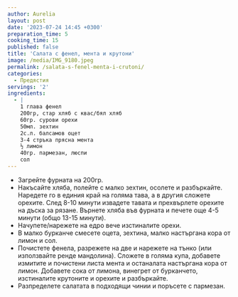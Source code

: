 ```yaml
---
author: Aurelia
layout: post
date: '2023-07-24 14:45 +0300'
preparation_time: 5
cooking_time: 15
published: false
title: 'Салата с фенел, мента и крутони'
image: /media/IMG_9180.jpeg
permalink: /salata-s-fenel-menta-i-crutoni/
categories:
  - Предястия
servings: '2'
ingredients:
  - |
    1 глава фенел
    200гр, стар хляб с квас/бял хляб
    60гр. сурови орехи
    50мл. зехтин
    2с.л. балсамов оцет
    3-4 стръка прясна мента
    ½ лимон
    40гр. пармезан, люспи
    сол
---
```

- Загрейте фурната на 200гр. 
- Накъсайте хляба, полейте с малко зехтин, осолете и разбъркайте. Наредете го в единия край на голяма тава, а в другия сложете орехите. След 8-10 минути извадете тавата и прехвърлете орехите на дъска за рязане. Върнете хляба във фурната и печете още 4-5 минути (общо 13-15 минути). 
- Начупете/нарежете на едро вече изстиналите орехи.
- В малко бурканче смесете оцета, зехтина, малко настъргана кора от лимон и сол.
- Почистете фенела, разрежете на две и нарежете на тънко (или използвайте ренде мандолина). Сложете в голяма купа, добавете измитите и почистени листа мента и останалата настъргана кора от лимон. Добавете сока от лимона, винегрет от бурканчето, изстиналите крутоните и орехите и разбъркайте.
- Разпределете салатата в подходящи чинии и поръсете с пармезан.
